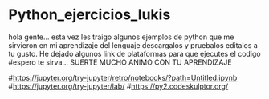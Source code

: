 # Python_ejercicios_lukis
hola gente...
esta vez les traigo algunos ejemplos de python
que me sirvieron en mi aprendizaje del lenguaje
descargalos y pruebalos
editalos a tu gusto.
He dejado algunos link de plataformas para que ejecutes el codigo
#espero te sirva... SUERTE
MUCHO ANIMO CON TU APRENDIZAJE

#https://jupyter.org/try-jupyter/retro/notebooks/?path=Untitled.ipynb
#https://jupyter.org/try-jupyter/lab/
#https://py2.codeskulptor.org/

